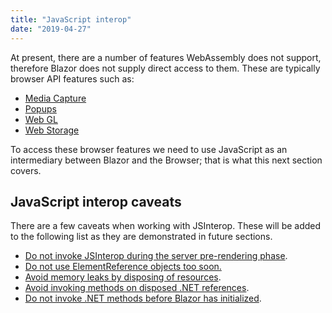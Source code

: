 ```yaml
---
title: "JavaScript interop"
date: "2019-04-27"
---
```


At present, there are a number of features WebAssembly does not support, therefore Blazor does not supply direct access to them. These are typically browser API features such as:

- [Media Capture](https://developer.mozilla.org/en-US/docs/Web/API/Media_Streams_API)
- [Popups](https://www.w3schools.com/js/js_popup.asp)
- [Web GL](https://developer.mozilla.org/en-US/docs/Web/API/WebGL_API)
- [Web Storage](https://developer.mozilla.org/en-US/docs/Web/API/Web_Storage_API)

To access these browser features we need to use JavaScript as an intermediary between Blazor and the Browser;
that is what this next section covers.

## JavaScript interop caveats

There are a few caveats when working with JSInterop. These will be added to the following list as they are demonstrated
in future sections.

- [Do not invoke JSInterop during the server pre-rendering phase](/javascript-interop/calling-javascript-from-dotnet/updating-the-document-title#caveat).
- [Do not use ElementReference objects too soon.](/javascript-interop/calling-javascript-from-dotnet/passing-html-element-references#caveat)
- [Avoid memory leaks by disposing of resources](/javascript-interop/calling-dotnet-from-javascript/lifetimes-and-memory-leaks/).
- [Avoid invoking methods on disposed .NET references](/javascript-interop/calling-dotnet-from-javascript/lifetimes-and-memory-leaks/#caveat).
- [Do not invoke .NET methods before Blazor has initialized](/javascript-interop/calling-javascript-from-dotnet/passing-html-element-references/).


